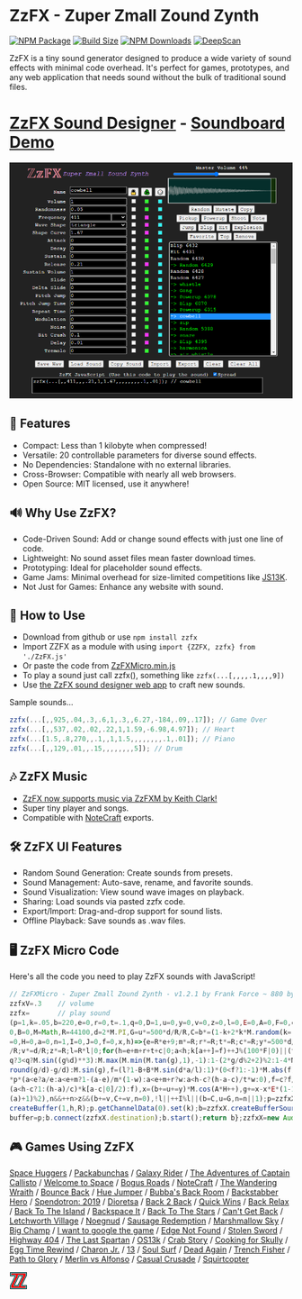 # ZzFX - Zuper Zmall Zound Zynth

[![NPM Package][npm]][npm-url]
[![Build Size][build-size]][build-size-url]
[![NPM Downloads][npm-downloads]][npmtrends-url]
[![DeepScan][deepscan]][deepscan-url]

ZzFX is a tiny sound generator designed to produce a wide variety of sound effects with minimal code overhead. It's perfect for games, prototypes, and any web application that needs sound without the bulk of traditional sound files.

# [ZzFX Sound Designer](https://killedbyapixel.github.io/ZzFX) - [Soundboard Demo](https://codepen.io/KilledByAPixel/full/BaowKzv)

![ZzFX Image](/screenshot.png)

## 🌟 Features

- Compact: Less than 1 kilobyte when compressed!
- Versatile: 20 controllable parameters for diverse sound effects.
- No Dependencies: Standalone with no external libraries.
- Cross-Browser: Compatible with nearly all web browsers.
- Open Source: MIT licensed, use it anywhere!

## 🔊 Why Use ZzFX?

- Code-Driven Sound: Add or change sound effects with just one line of code.
- Lightweight: No sound asset files mean faster download times.
- Prototyping: Ideal for placeholder sound effects.
- Game Jams: Minimal overhead for size-limited competitions like [JS13K](https://js13kgames.com/).
- Not Just for Games: Enhance any website with sound.

## 🚀 How to Use

* Download from github or use `npm install zzfx`
* Import ZZFX as a module with using `import {ZZFX, zzfx} from './ZzFX.js'`
* Or paste the code from [ZzFXMicro.min.js](https://github.com/KilledByAPixel/ZzFX/blob/master/ZzFXMicro.min.js)
* To play a sound just call zzfx(), something like `zzfx(...[,,,,.1,,,,9])`
* Use [the ZzFX sound designer web app](https://killedbyapixel.github.io/ZzFX) to craft new sounds.

Sample sounds...

```javascript
zzfx(...[,,925,.04,.3,.6,1,.3,,6.27,-184,.09,.17]); // Game Over
zzfx(...[,,537,.02,.02,.22,1,1.59,-6.98,4.97]); // Heart
zzfx(...[1.5,.8,270,,.1,,1,1.5,,,,,,,,.1,.01]); // Piano
zzfx(...[,,129,.01,,.15,,,,,,,,5]); // Drum
```

## 🎶 ZzFX Music

- [ZzFX now supports music via ZzFXM by Keith Clark!](https://keithclark.github.io/ZzFXM/)
- Super tiny player and songs.
- Compatible with [NoteCraft](https://killedbyapixel.github.io/NoteCraft/) exports.

## 🛠️ ZzFX UI Features

- Random Sound Generation: Create sounds from presets.
- Sound Management: Auto-save, rename, and favorite sounds.
- Sound Visualization: View sound wave images on playback.
- Sharing: Load sounds via pasted zzfx code.
- Export/Import: Drag-and-drop support for sound lists.
- Offline Playback: Save sounds as .wav files.

## 🖥️ ZzFX Micro Code

Here's all the code you need to play ZzFX sounds with JavaScript!

```javascript
// ZzFXMicro - Zuper Zmall Zound Zynth - v1.2.1 by Frank Force ~ 880 bytes
zzfxV=.3    // volume
zzfx=       // play sound
(p=1,k=.05,b=220,e=0,r=0,t=.1,q=0,D=1,u=0,y=0,v=0,z=0,l=0,E=0,A=0,F=0,c=0,w=1,m=
0,B=0,M=Math,R=44100,d=2*M.PI,G=u*=500*d/R/R,C=b*=(1-k+2*k*M.random(k=[]))*d/R,g
=0,H=0,a=0,n=1,I=0,J=0,f=0,x,h)=>{e=R*e+9;m*=R;r*=R;t*=R;c*=R;y*=500*d/R**3;A*=d
/R;v*=d/R;z*=R;l=R*l|0;for(h=e+m+r+t+c|0;a<h;k[a++]=f)++J%(100*F|0)||(f=q?1<q?2<
q?3<q?M.sin((g%d)**3):M.max(M.min(M.tan(g),1),-1):1-(2*g/d%2+2)%2:1-4*M.abs(M.
round(g/d)-g/d):M.sin(g),f=(l?1-B+B*M.sin(d*a/l):1)*(0<f?1:-1)*M.abs(f)**D*zzfxV
*p*(a<e?a/e:a<e+m?1-(a-e)/m*(1-w):a<e+m+r?w:a<h-c?(h-a-c)/t*w:0),f=c?f/2+(c>a?0:
(a<h-c?1:(h-a)/c)*k[a-c|0]/2):f),x=(b+=u+=y)*M.cos(A*H++),g+=x-x*E*(1-1E9*(M.sin
(a)+1)%2),n&&++n>z&&(b+=v,C+=v,n=0),!l||++I%l||(b=C,u=G,n=n||1);p=zzfxX.
createBuffer(1,h,R);p.getChannelData(0).set(k);b=zzfxX.createBufferSource();b.
buffer=p;b.connect(zzfxX.destination);b.start();return b};zzfxX=new AudioContext
```

## 🎮 Games Using ZzFX

[Space Huggers](https://js13kgames.com/entries/space-huggers) / [Packabunchas](https://js13kgames.com/entries/packabunchas) / [Galaxy Rider](https://js13kgames.com/entries/galaxy-rider) / [The Adventures of Captain Callisto](https://js13kgames.com/entries/the-adventures-of-captain-callisto) / [Welcome to Space](https://js13kgames.com/entries/welcome-to-space) / [Bogus Roads](https://www.newgrounds.com/portal/view/747570) / [NoteCraft](https://js13kgames.com/entries/notecraft) / [The Wandering Wraith](https://js13kgames.com/entries/the-wandering-wraith) / [Bounce Back](https://www.newgrounds.com/portal/view/755171) / [Hue Jumper](https://killedbyapixel.itch.io/hue-jumper) / [Bubba's Back Room](https://js13kgames.com/entries/bubbas-back-room) / [Backstabber Hero](https://js13kgames.com/entries/backstabber-hero) / [Spendotron: 2019](https://killedbyapixel.itch.io/currency-wars) / [Dioretsa](https://js13kgames.com/entries/20461-dioretsa) / [Back 2 Back](https://js13kgames.com/entries/back-2-back) / [Quick Wins](https://js13kgames.com/entries/quick-wins) / [Back Relax](http://js13kgames.com/entries/back-relax) / [Back To The Island](https://js13kgames.com/entries/back-to-the-island) / [Backspace It](http://js13kgames.com/entries/backspace-it) / [Back To The Stars](https://js13kgames.com/entries/back-to-the-stars) / [Can't Get Back](https://js13kgames.com/entries/cant-get-back) / [Letchworth Village](https://js13kgames.com/entries/letchworth-village) / [Noegnud](https://js13kgames.com/entries/noegnud) / [Sausage Redemption](https://gogoprog.itch.io/sausage-redemption) / [Marshmallow Sky](https://github.com/baturinsky/marshmallow-sky) / [Big Champ](https://js13kgames.com/entries/big-champ) / [I want to google the game](https://js13kgames.com/entries/i-want-to-google-the-game) / [Edge Not Found](https://js13kgames.com/entries/edge-not-found) / [Stolen Sword](https://js13kgames.com/entries/stolen-sword) / [Highway 404](https://js13kgames.com/entries/highway-404) / [The Last Spartan](https://js13kgames.com/entries/the-last-spartan) / [OS13k](https://github.com/KilledByAPixel/OS13k) / [Crab Story](https://www.crabstory.io/) / [Cooking for Skully](https://github.com/gheja/js13k2022) / [Egg Time Rewind](https://js13kgames.com/entries/egg-time-rewind) / [Charon Jr.](https://js13kgames.com/entries/charon-jr) / [13](https://js13kgames.com/entries/13) / [Soul Surf](https://js13kgames.com/entries/soul-surf) / [Dead Again](https://js13kgames.com/entries/dead-again) / [Trench Fisher](https://swashvirus.github.io/trench-fisher) / [Path to Glory](https://js13kgames.com/entries/path-to-glory) / [Merlin vs Alfonso](https://js13kgames.com/entries/merlin-vs-alfonso) / [Casual Crusade](https://js13kgames.com/entries/casual-crusade) / [Squirtcopter](https://joachimford.uk/squirtcopter/)

![ZzFX Image](/icon.png)

[npm]: https://img.shields.io/npm/v/zzfx
[npm-url]: https://www.npmjs.com/package/zzfx
[build-size]: https://badgen.net/bundlephobia/minzip/zzfx?3
[build-size-url]: https://bundlephobia.com/result?p=zzfx
[npm-downloads]: https://img.shields.io/npm/dw/zzfx
[npmtrends-url]: https://www.npmtrends.com/zzfx
[deepscan]: https://deepscan.io/api/teams/22950/projects/26379/branches/838286/badge/grade.svg
[deepscan-url]: https://deepscan.io/dashboard#view=project&tid=22950&pid=26379&bid=838286
